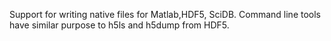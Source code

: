 Support for writing native files for Matlab,HDF5, SciDB. Command line tools have similar purpose to h5ls and h5dump from HDF5.
